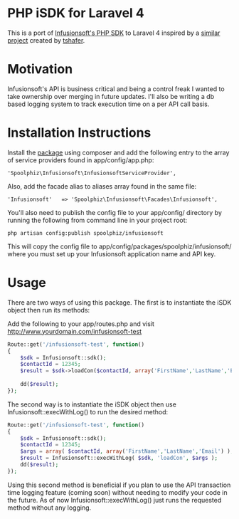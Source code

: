 PHP iSDK for Laravel 4
==================
This is a port of [Infusionsoft's PHP SDK](https://github.com/infusionsoft/PHP-iSDK) to Laravel 4 inspired by a [similar project](https://github.com/tshafer/Infusionsoft-for-Laravel-4/tree/master/src/Chrono/Infusionsoft) created by [tshafer](https://github.com/tshafer).

Motivation
==================
Infusionsoft's API is business critical and being a control freak I wanted to take ownership over merging in future updates. I'll also be writing a db based logging system to track execution time on a per API call basis.

Installation Instructions
==================
Install the [package](https://packagist.org/packages/spoolphiz/infusionsoft) using composer and add the following entry to the array of service providers found in app/config/app.php:

`'Spoolphiz\Infusionsoft\InfusionsoftServiceProvider',`

Also, add the facade alias to aliases array found in the same file:

`'Infusionsoft'	  => 'Spoolphiz\Infusionsoft\Facades\Infusionsoft',`

You'll also need to publish the config file to your app/config/ directory by running the following from command line in your project root:

`php artisan config:publish spoolphiz/infusionsoft`

This will copy the config file to app/config/packages/spoolphiz/infusionsoft/ where you must set up your Infusionsoft application name and API key.

Usage
==================
There are two ways of using this package. The first is to instantiate the iSDK object then run its methods: 

Add the following to your app/routes.php and visit http://www.yourdomain.com/infusionsoft-test

```php
Route::get('/infusionsoft-test', function()
{
	$sdk = Infusionsoft::sdk();
	$contactId = 12345;
	$result = $sdk->loadCon($contactId, array('FirstName','LastName','Email'));
	
	dd($result);
});
```

The second way is to instantiate the iSDK object then use Infusionsoft::execWithLog() to run the desired method:

```php
Route::get('/infusionsoft-test', function()
{	
	$sdk = Infusionsoft::sdk();
	$contactId = 12345;
	$args = array( $contactId, array('FirstName','LastName','Email') );
	$result = Infusionsoft::execWithLog( $sdk, 'loadCon', $args );
	dd($result);
});
```

Using this second method is beneficial if you plan to use the API transaction time logging feature (coming soon) without needing to modify your code in the future. As of now Infusionsoft::execWithLog() just runs the requested method without any logging. 

